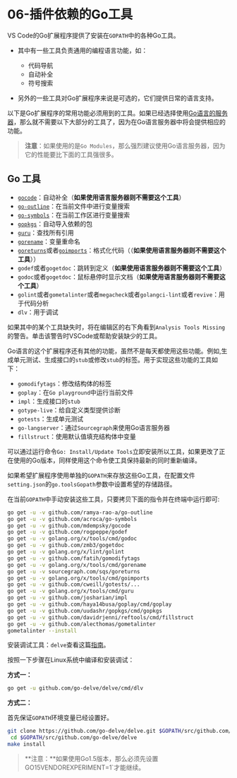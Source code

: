 # 06-插件依赖的Go工具

VS Code的Go扩展程序提供了安装在`GOPATH`中的各种Go工具。

- 其中有一些工具负责通用的编程语言功能，如：

  - 代码导航
  - 自动补全
  - 符号搜索

- 另外的一些工具对Go扩展程序来说是可选的，它们提供日常的语言支持。

以下是Go扩展程序的常用功能必须用到的工具。如果已经选择使用[Go语言的服务器](https://github.com/microsoft/vscode-go#go-language-server)，那么就不需要以下大部分的工具了，因为在Go语言服务器中将会提供相应的功能。

> **注意**：如果使用的是`Go Modules`，那么强烈建议使用Go语言服务器，因为它的性能要比下面的工具强很多。

## Go 工具

- [`gocode`](https://github.com/mdempsky/gocode)：自动补全（**如果使用语言服务器则不需要这个工具**）
- [`go-outline`](https://github.com/ramya-rao-a/go-outline)：在当前文件中进行变量搜索
- [`go-symbols`](https://github.com/acroca/go-symbols)：在当前工作区进行变量搜索
- [`gopkgs`](https://github.com/uudashr/gopkgs)：自动导入依赖的包
- [`guru`](https://golang.org/x/tools/cmd/guru)：查找所有引用
- [`gorename`](https://golang.org/x/tools/cmd/gorename)：变量重命名
- [`goreturns`](https://github.com/sqs/goreturns)或者[`goimports`](htts://golang.org/x/tools/cmd/goimports)：格式化代码（（**如果使用语言服务器则不需要这个工具**））
- `godef`或者`gogetdoc`：跳转到定义（**如果使用语言服务器则不需要这个工具**）
- `godoc`或者`gogetdoc`：鼠标悬停时显示文档（**如果使用语言服务器则不需要这个工具**）
- `golint`或者`gometalinter`或者`megacheck`或者`golangci-lint`或者`revive`：用于代码分析
- `dlv`：用于调试

如果其中的某个工具缺失时，将在编辑区的右下角看到`Analysis Tools Missing`的警告。单击该警告时VSCode或帮助安装缺少的工具。

Go语言的这个扩展程序还有其他的功能，虽然不是每天都使用这些功能。例如,生成单元测试、生成接口的`stub`或修改`stub`的标签。用于实现这些功能的工具如下：

- `gomodifytags`：修改结构体的标签
- `goplay`：在`Go playground`中运行当前文件
- `impl`：生成接口的`stub`
- `gotype-live`：给自定义类型提供诊断
- `gotests`：生成单元测试
- `go-langserver`：通过`Sourcegraph`来使用Go语言服务器
- `fillstruct`：使用默认值填充结构体中变量

可以通过运行命令`Go: Install/Update Tools`立即安装所以工具，如果更改了正在使用的Go版本，同样使用这个命令使工具保持最新的同时重新编译。

如果希望扩展程序使用单独的`GOPATH`来存放这些Go工具，在配置文件`setting.json`的`go.toolsGopath`参数中设置希望的存储路径。

在当前`GOPATH`中手动安装这些工具，只要拷贝下面的指令并在终端中运行即可:

```bash
go get -u -v github.com/ramya-rao-a/go-outline
go get -u -v github.com/acroca/go-symbols
go get -u -v github.com/mdempsky/gocode
go get -u -v github.com/rogpeppe/godef
go get -u -v golang.org/x/tools/cmd/godoc
go get -u -v github.com/zmb3/gogetdoc
go get -u -v golang.org/x/lint/golint
go get -u -v github.com/fatih/gomodifytags
go get -u -v golang.org/x/tools/cmd/gorename
go get -u -v sourcegraph.com/sqs/goreturns
go get -u -v golang.org/x/tools/cmd/goimports
go get -u -v github.com/cweill/gotests/...
go get -u -v golang.org/x/tools/cmd/guru
go get -u -v github.com/josharian/impl
go get -u -v github.com/haya14busa/goplay/cmd/goplay
go get -u -v github.com/uudashr/gopkgs/cmd/gopkgs
go get -u -v github.com/davidrjenni/reftools/cmd/fillstruct
go get -u -v github.com/alecthomas/gometalinter
gometalinter --install
```

安装调试工具：`delve`查看这篇[指南](https://github.com/derekparker/delve/blob/master/Documentation/installation/README.md)。

按照一下步骤在Linux系统中编译和安装调试：

**方式一：**

```bash
go get -u github.com/go-delve/delve/cmd/dlv
```

**方式二：**

首先保证`GOPATH`环境变量已经设置好。

```bash
git clone https://github.com/go-delve/delve.git $GOPATH/src/github.com/go-delve/delve
 cd $GOPATH/src/github.com/go-delve/delve
make install
```

> **注意：**如果使用Go1.5版本，那么必须先设置GO15VENDOREXPERIMENT=1`才能继续。
